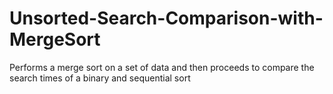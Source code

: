 # Unsorted-Search-Comparison-with-MergeSort
Performs a merge sort on a set of data and then proceeds to compare the search times of a binary and sequential sort
